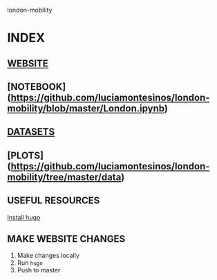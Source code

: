 london-mobility



# INDEX

## [WEBSITE](https://luciamontesinos.github.io/london-mobility/london/)

## [NOTEBOOK] (https://github.com/luciamontesinos/london-mobility/blob/master/London.ipynb)

## [DATASETS](https://github.com/luciamontesinos/london-mobility/tree/master/datasets) 

## [PLOTS] (https://github.com/luciamontesinos/london-mobility/tree/master/data)

## USEFUL RESOURCES
[Install hugo](https://gohugo.io/getting-started/quick-start/)

## MAKE WEBSITE CHANGES
1. Make changes locally
2. Run `hugo`
3. Push to master


